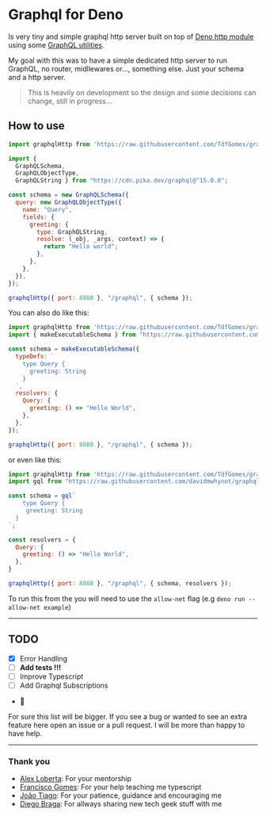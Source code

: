 # Graphql for Deno

Is very tiny and simple graphql http server built on top of [Deno http module](https://deno.land/std/http) using some [GraphQL utilities](http://graphql.org/graphql-js/).

My goal with this was to have a simple dedicated http server to run GraphQL, no router, midllewares or..., something else. Just your schema and a http server.

>This is heavily on development so the design and some decisions can change, still in progress...

## How to use
```javascript
import graphqlHttp from 'https://raw.githubusercontent.com/TdfGomes/graphql4deno/master/mod.ts'

import { 
  GraphQLSchema,
  GraphQLObjectType,
  GraphQLString } from "https://cdn.pika.dev/graphql@^15.0.0";

const schema = new GraphQLSchema({
  query: new GraphQLObjectType({
    name: "Query",
    fields: {
      greeting: {
        type: GraphQLString,
        resolve: (_obj, _args, context) => {
          return "Hello world";
        },
      },
    },
  }),
});

graphqlHttp({ port: 8080 }, "/graphql", { schema });
```

You can also do like this:

```javascript
import graphqlHttp from 'https://raw.githubusercontent.com/TdfGomes/graphql4deno/master/mod.ts'
import { makeExecutableSchema } from "https://raw.githubusercontent.com/TdfGomes/graphql4deno/master/deps.ts";

const schema = makeExecutableSchema({
  typeDefs: `
    type Query {
      greeting: String
    }
  `,
  resolvers: {
    Query: {
      greeting: () => "Hello World",
    },
  },
});

graphqlHttp({ port: 8080 }, "/graphql", { schema });
```

or even like this:

```javascript
import graphqlHttp from 'https://raw.githubusercontent.com/TdfGomes/graphql4deno/master/mod.ts'
import gql from "https://raw.githubusercontent.com/davidmwhynot/graphql-tag-deno/master/mod.ts";

const schema = gql`
	type Query {
     greeting: String
  }
`;

const resolvers = {
  Query: {
    greeting: () => "Hello World",
  },
}

graphqlHttp({ port: 8080 }, "/graphql", { schema, resolvers });
```

To run this from the you will need to use the `allow-net` flag (e.g `deno run --allow-net example`)

------

## TODO

- [x] Error Handling
- [ ] **Add tests !!!**
- [ ] Improve Typescript
- [ ] Add Graphql Subscriptions
- 🤔

For sure this list will be bigger.
If you see a bug or wanted to see an extra feature here open an issue or a pull request. I will be more than happy to have help.

------

### Thank you

- [Alex Loberta](https://github.com/alexlbr): For your mentorship
- [Francisco Gomes](https://github.com/FranciscoMCG): For your help teaching me typescript
- [João Tiago](https://www.linkedin.com/in/joaosilvatiago/): For your patience, guidance and encouraging me
- [Diego Braga](https://github.com/dsbrgg): For allways sharing new tech geek stuff with me

